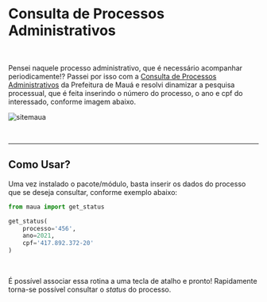 # Consulta de Processos Administrativos

<br>

Pensei naquele processo administrativo, que é necessário acompanhar periodicamente!? Passei por isso com a [Consulta de Processos Administrativos](http://www.maua.sp.gov.br/eGoverno/Processo.aspx) da Prefeitura de Mauá e resolvi dinamizar a pesquisa processual, que é feita inserindo o número do processo, o ano e cpf do interessado, conforme imagem abaixo.

![sitemaua](https://i.imgur.com/VKTJkma.png)

<br>


------

## Como Usar?

Uma vez instalado o pacote/módulo, basta inserir os dados do processo que se deseja consultar, conforme exemplo abaixo:

```python
from maua import get_status

get_status(
    processo='456',
    ano=2021,
    cpf='417.892.372-20'
)
```

<br>

É possível associar essa rotina a uma tecla de atalho e pronto! Rapidamente torna-se possível consultar o *status* do processo.
